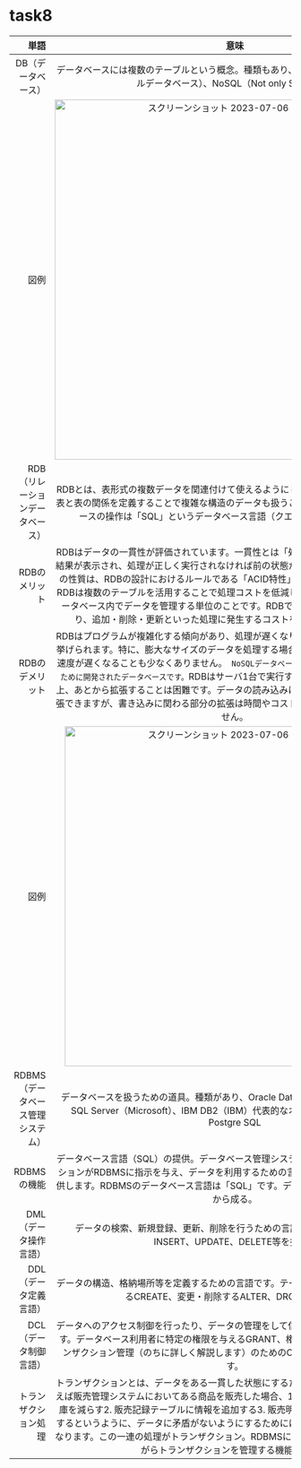 # task8

|単語|意味 | 
|---:| :---: | 
|DB（データベース）|データベースには複数のテーブルという概念。種類もあり、例としてRDB（リレーショナルデータベース）、NoSQL（Not only SQL）など|
|図例|<img width="643" alt="スクリーンショット 2023-07-06 13 23 44" src="https://github.com/tatsuya-d/task8/assets/133928911/b45b8993-29fa-4a64-a4b7-21b92de0347a">|
|RDB（リレーションデータベース）|RDBとは、表形式の複数データを関連付けて使えるようにしたデータベースのことです。表と表の関係を定義することで複雑な構造のデータも扱うことができる。また、データベースの操作は「SQL」というデータベース言語（クエリ言語）を用いて行う。|
|RDBのメリット|RDBはデータの一貫性が評価されています。一貫性とは「処理が正しく実行されればその結果が表示され、処理が正しく実行されなければ前の状態が表示される」という性質。この性質は、RDBの設計におけるルールである「ACID特性」によって実現されています。RDBは複数のテーブルを活用することで処理コストを低減しています。テーブルとは、データベース内でデータを管理する単位のことです。RDBでは各テーブルが連結されており、追加・削除・更新といった処理に発生するコストを最小限に抑えています。|
|RDBのデメリット|RDBはプログラムが複雑化する傾向があり、処理が遅くなりやすい点がデメリットとして挙げられます。特に、膨大なサイズのデータを処理する場合は、業務効率に影響するほど速度が遅くなることも少なくありません。``` NoSQLデータベースは、RDBの処理の遅さを解消するために開発されたデータベースです。```RDBはサーバ1台で実行するように設計されている関係上、あとから拡張することは困難です。データの読み込みに関わる部分は比較的簡単に拡張できますが、書き込みに関わる部分の拡張は時間やコストの問題から現実的ではありません。|
|図例|<img width="607" alt="スクリーンショット 2023-07-06 13 48 34" src="https://github.com/tatsuya-d/task8/assets/133928911/f9e3a5b1-cb4b-40af-8946-2777536c5146">
|RDBMS（データベース管理システム）|データベースを扱うための道具。種類があり、Oracle Database（Oracle）、Microsoft SQL Server（Microsoft）、IBM DB2（IBM）代表的なオープンソースはMySQL、Postgre SQL|
|RDBMSの機能|データベース言語（SQL）の提供。データベース管理システムは、ユーザーやアプリケーションがRDBMSに指示を与え、データを利用するための言語（データベース言語）を提供します。RDBMSのデータベース言語は「SQL」です。データベース言語は以下の3要素から成る。|
|DML（データ操作言語）|データの検索、新規登録、更新、削除を行うための言語です。SQLのSELECT、INSERT、UPDATE、DELETE等を指す。|
|DDL（データ定義言語）|データの構造、格納場所等を定義するための言語です。テーブルやインデックスを作成するCREATE、変更・削除するALTER、DROP等を指す。|
|DCL（データ制御言語）|データへのアクセス制御を行ったり、データの管理をして信頼性を保証するための言語です。データベース利用者に特定の権限を与えるGRANT、権限を剥奪するREVOKE、トランザクション管理（のちに詳しく解説します）のためのCOMMIT、ROLLBACK等を指す。|
|トランザクション処理|トランザクションとは、データをある一貫した状態にするためのひとまとまりの処理。例えば販売管理システムにおいてある商品を販売した場合、1. 在庫管理テーブルを更新し在庫を減らす2. 販売記録テーブルに情報を追加する3. 販売明細記録テーブルに情報を追加するというように、データに矛盾がないようにするためには複数のテーブル更新が必要になります。この一連の処理がトランザクション。RDBMSには```ACID特性```という性質を守りながらトランザクションを管理する機能がある。|

